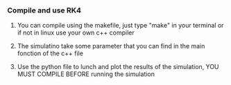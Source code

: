 ### Compile and use RK4
1. You can compile using the makefile, just type "make" in your terminal or if not in linux use your own c++ compiler

2. The simulatino take some parameter that you can find in the main fonction of the c++ file

3. Use the python file to lunch and plot the results of the simulation, YOU MUST COMPILE BEFORE running the simulation
